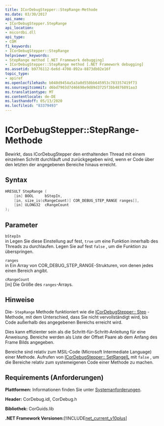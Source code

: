 ```yaml
---
title: ICorDebugStepper::StepRange-Methode
ms.date: 03/30/2017
api_name:
- ICorDebugStepper.StepRange
api_location:
- mscordbi.dll
api_type:
- COM
f1_keywords:
- ICorDebugStepper::StepRange
helpviewer_keywords:
- StepRange method [.NET Framework debugging]
- ICorDebugStepper::StepRange method [.NET Framework debugging]
ms.assetid: b9776112-6e6d-4708-892a-8873db02e16f
topic_type:
- apiref
ms.openlocfilehash: b040d9454a5a3a0d550bb645953c783357419f73
ms.sourcegitcommit: d6bd7903d7d46698e9d89d3725f3bb4876891aa3
ms.translationtype: MT
ms.contentlocale: de-DE
ms.lasthandoff: 05/13/2020
ms.locfileid: "83379493"
---
```

# <a name="icordebugsteppersteprange-method"></a>ICorDebugStepper::StepRange-Methode
Bewirkt, dass ICorDebugStepper den enthaltenden Thread mit einem einzelnen Schritt durchläuft und zurückgegeben wird, wenn er Code über den letzten der angegebenen Bereiche hinaus erreicht.  
  
## <a name="syntax"></a>Syntax  
  
```cpp  
HRESULT StepRange (  
    [in] BOOL     bStepIn,  
    [in, size_is(cRangeCount)] COR_DEBUG_STEP_RANGE ranges[],  
    [in] ULONG32  cRangeCount  
);  
```  
  
## <a name="parameters"></a>Parameter  
 `bStepIn`  
 in Legen Sie diese Einstellung auf fest, `true` um eine Funktion innerhalb des Threads zu durchlaufen. Legen Sie auf fest `false` , um die Funktion zu überspringen.  
  
 `ranges`  
 in Ein Array von COR_DEBUG_STEP_RANGE-Strukturen, von denen jedes einen Bereich angibt.  
  
 `cRangeCount`  
 [in] Die Größe des `ranges`-Arrays.  
  
## <a name="remarks"></a>Hinweise  
 Die- `StepRange` Methode funktioniert wie die [ICorDebugStepper:: Step](icordebugstepper-step-method.md) -Methode, mit dem Unterschied, dass Sie nicht vervollständigt wird, bis Code außerhalb des angegebenen Bereichs erreicht wird.  
  
 Dies kann effizienter sein als die Schritt-für-Schritt-Anleitung für eine Anweisung. Bereiche werden als Liste der Offset Paare ab dem Anfang des Frame Bilds angegeben.  
  
 Bereiche sind relativ zum MSIL-Code (Microsoft Intermediate Language) einer Methode. Aufrufen von [ICorDebugStepper:: SetRangeIL](icordebugstepper-setrangeil-method.md) mit `false` , um die Bereiche relativ zum systemeigenen Code einer Methode zu machen.  
  
## <a name="requirements"></a>Requirements (Anforderungen)  
 **Plattformen:** Informationen finden Sie unter [Systemanforderungen](../../get-started/system-requirements.md).  
  
 **Header:** CorDebug.idl, CorDebug.h  
  
 **Bibliothek:** CorGuids.lib  
  
 **.NET Framework Versionen:**[!INCLUDE[net_current_v10plus](../../../../includes/net-current-v10plus-md.md)]
